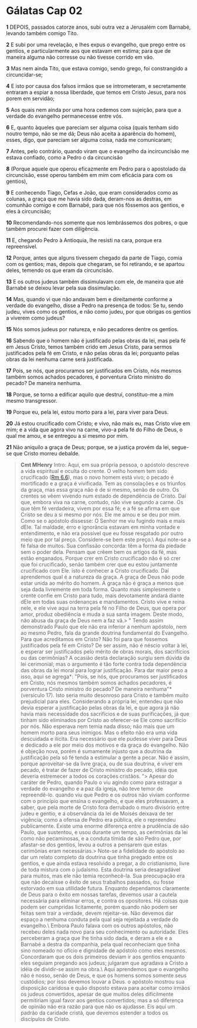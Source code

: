 # Gálatas Cap 02

**1** 	DEPOIS, passados catorze anos, subi outra vez a Jerusalém com Barnabé, levando também comigo Tito.

**2** 	E subi por uma revelação, e lhes expus o evangelho, que prego entre os gentios, e particularmente aos que estavam em estima; para que de maneira alguma não corresse ou não tivesse corrido em vão.

**3** 	Mas nem ainda Tito, que estava comigo, sendo grego, foi constrangido a circuncidar-se;

**4** 	E isto por causa dos falsos irmãos que se intrometeram, e secretamente entraram a espiar a nossa liberdade, que temos em Cristo Jesus, para nos porem em servidão;

**5** 	Aos quais nem ainda por uma hora cedemos com sujeição, para que a verdade do evangelho permanecesse entre vós.

**6** 	E, quanto àqueles que pareciam ser alguma coisa (quais tenham sido noutro tempo, não se me dá; Deus não aceita a aparência do homem), esses, digo, que pareciam ser alguma coisa, nada me comunicaram;

**7** 	Antes, pelo contrário, quando viram que o evangelho da incircuncisão me estava confiado, como a Pedro o da circuncisão

**8** 	(Porque aquele que operou eficazmente em Pedro para o apostolado da circuncisão, esse operou também em mim com eficácia para com os gentios),

**9** 	E conhecendo Tiago, Cefas e João, que eram considerados como as colunas, a graça que me havia sido dada, deram-nos as destras, em comunhão comigo e com Barnabé, para que nós fôssemos aos gentios, e eles à circuncisão;

**10** 	Recomendando-nos somente que nos lembrássemos dos pobres, o que também procurei fazer com diligência.

**11** 	E, chegando Pedro à Antioquia, lhe resisti na cara, porque era repreensível.

**12** 	Porque, antes que alguns tivessem chegado da parte de Tiago, comia com os gentios; mas, depois que chegaram, se foi retirando, e se apartou deles, temendo os que eram da circuncisão.

**13** 	E os outros judeus também dissimulavam com ele, de maneira que até Barnabé se deixou levar pela sua dissimulação.

**14** 	Mas, quando vi que não andavam bem e direitamente conforme a verdade do evangelho, disse a Pedro na presença de todos: Se tu, sendo judeu, vives como os gentios, e não como judeu, por que obrigas os gentios a viverem como judeus?

**15** 	Nós somos judeus por natureza, e não pecadores dentre os gentios.

**16** 	Sabendo que o homem não é justificado pelas obras da lei, mas pela fé em Jesus Cristo, temos também crido em Jesus Cristo, para sermos justificados pela fé em Cristo, e não pelas obras da lei; porquanto pelas obras da lei nenhuma carne será justificada.

**17** 	Pois, se nós, que procuramos ser justificados em Cristo, nós mesmos também somos achados pecadores, é porventura Cristo ministro do pecado? De maneira nenhuma.

**18** 	Porque, se torno a edificar aquilo que destruí, constituo-me a mim mesmo transgressor.

**19** 	Porque eu, pela lei, estou morto para a lei, para viver para Deus.

**20** 	Já estou crucificado com Cristo; e vivo, não mais eu, mas Cristo vive em mim; e a vida que agora vivo na carne, vivo-a pela fé do Filho de Deus, o qual me amou, e se entregou a si mesmo por mim.

**21** 	Não aniquilo a graça de Deus; porque, se a justiça provém da lei, segue-se que Cristo morreu debalde.


> **Cmt MHenry** Intro: Aqui, em sua própria pessoa, o apóstolo descreve a vida espiritual e oculta do crente. O velho homem tem sido crucificado ([Rm 6.6](../45N-Rm/06.md#6)), mas o novo homem está vivo; o pecado é mortificado e a graça é vivificada. Tem as consolações e os triunfos da graça, mas essa graça não é de si mesmo, senão de outro. Os crentes se vêem vivendo num estado de dependência de Cristo. Daí que, embora viva na carne, contudo, não vive segundo a carne. Os que têm fé verdadeira, vivem por essa fé; e a fé se afirma em que Cristo se deu a si mesmo por nós. Ele me amou e se deu por mim. Como se o apóstolo dissesse: O Senhor me viu fugindo mais e mais dEle. Tal maldade, erro e ignorância estavam em minha vontade e entendimento, e não era possível que eu fosse resgatado por outro meio que por tal preço. Considere-se bem este preço.\ Aqui note-se a fé falsa de muitos. Sua confissão concorda: têm a forma da piedade sem o poder dela. Pensam que crêem bem os artigos da fé, mas estão enganados. Porque crer em Cristo crucificado não é só crer que foi crucificado, senão também crer que eu estou juntamente crucificado com Ele. isto é conhecer a Cristo crucificado. Daí aprendemos qual é a natureza da graça. A graça de Deus não pode estar unida ao mérito do homem. A graça não é graça a menos que seja dada livremente em toda forma. Quanto mais simplesmente o crente confie em Cristo para tudo, mais devotamente andará diante dEle em todas suas ordenanças e mandamentos. Cristo vive e reina nele, e ele vive aqui na terra pela fé no Filho de Deus, que opera por amor, produz obediência e muda a sua santa imagem. Deste modo, não abusa da graça de Deus nem a faz vã.> " Tendo assim demonstrado Paulo que ele não era inferior a nenhum apóstolo, nem ao mesmo Pedro, fala da grande doutrina fundamental do Evangelho. Para que acreditamos em Cristo? Não foi para que fossemos justificados pela fé em Cristo? De ser assim, não é néscio voltar à lei, e esperar ser justificados pelo mérito de obras morais, dos sacrifícios ou das cerimônias? A ocasião desta declaração surgiu sem dúvida da lei cerimonial; mas o argumento é tão forte contra toda dependência das obras da lei moral para lograr justificação. Para dar maior peso a isso, aqui se agrega*: "Pois, se nós, que procuramos ser justificados em Cristo, nós mesmos também somos achados pecadores, é porventura Cristo ministro do pecado? De maneira nenhuma"* (versículo 17). Isto seria muito desonroso para Cristo e também muito prejudicial para eles. Considerando a própria lei, entendeu que não devia esperar a justificação pelas obras da lei, e que agora já não havia mais necessidade dos sacrifícios e de suas purificações, já que tinham sido eliminados por Cristo ao oferecer-se Ele como sacrifício por nós. Não esperava nem temia nada disso; não mais que um homem morto para seus inimigos. Mas o efeito não era uma vida descuidada e ilícita. Era necessário que ele pudesse viver para Deus e dedicado a ele por meio dos motivos e da graça do evangelho. Não é objeção nova, porém é sumamente injusto que a doutrina da justificação pela só fé tenda a estimular a gente a pecar. Não é assim, porque aproveitar-se da livre graça, ou de sua doutrina, é viver em pecado, é tratar de fazer de Cristo ministro do pecado, idéia que deveria estremecer a todos os corações cristãos. "> Apesar do caráter de Pedro, quando Paulo o viu agindo como para estragar a verdade do evangelho e a paz da igreja, não teve temor de repreendê-lo. quando viu que Pedro e os outros não viviam conforme com o princípio que ensina o evangelho, e que eles professavam, a saber, que pela morte de Cristo fora derrubado o muro divisório entre judeu e gentio, e a observância da lei de Moisés deixava de ter vigência; como a ofensa de Pedro era pública, ele o repreendeu publicamente. Existe uma enorme diferença entre a prudência de são Paulo, que sustentou, e usou durante um tempo, as cerimônias da lei como não pecaminosas, e a conduta tímida de são Pedro que, por afastar-se dos gentios, levou a outros a pensarem que estas cerimônias eram necessárias.> Note-se a fidelidade do apóstolo ao dar um relato completo da doutrina que tinha pregado entre os gentios, e que ainda estava resolvido a pregar, a do cristianismo, livre de toda mistura com o judaísmo. Esta doutrina seria desagradável para muitos, mas ele não temia reconhecê-la. Sua preocupação era que não decaísse o êxito de seus trabalhos passados, ou fosse estorvado em sua utilidade futura. Enquanto dependamos claramente de Deus para o êxito em nossas tarefas, devemos usar a cautela necessária para eliminar erros, e contra os opositores. Há coisas que podem ser cumpridas licitamente, porém quando não podem ser feitas sem trair a verdade, devem rejeitar-se. Não devemos dar espaço a nenhuma conduta pela qual seja rejeitada a verdade do evangelho.\ Embora Paulo falava com os outros apóstolos, não recebeu deles nada novo para seu conhecimento ou autoridade. Eles perceberam a graça que lhe tinha sido dada, e deram a ele e a Barnabé a destra da companhia, pela qual reconheciam que tinha sino nomeado no ofício e dignidade de apóstolo como eles mesmos. Concordaram que os dois primeiros deviam ir aos gentios enquanto eles seguiam pregando aos judeus; julgaram que agradava a Cristo a idéia de dividir-se assim na obra.\ Aqui aprendemos que o evangelho não é nosso, senão de Deus, e que os homens somos somente seus custódios; por isso devemos louvar a Deus. o apóstolo mostrou sua disposição caridosa e quão disposto estava para aceitar como irmãos os judeus convertidos, apesar de que muitos deles dificilmente permitiriam igual favor aos gentios convertidos; mas a só diferença de opinião não era razão para que não os ajudasse. Eis aqui um padrão da caridade cristã, que devemos estender a todos os discípulos de Cristo.